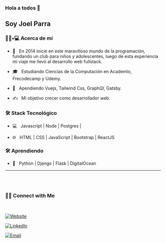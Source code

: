 ### Hola a todos 👋<h2>Soy Joel Parra</h2>



<h3> 👨🏻•💻 Acerca de mí </h3>



- 🤔 &nbsp; En 2014 inicié en este maravilloso mundo de la programación, fundando un club para niños y adolescentes, luego de esta experiencia mi viaje me llevó al desarrollo web fullstack.

- 🎓 &nbsp; Estudiando Ciencias de la Computación en Academlo, Frecodecamp y Udemy.

- 🌱 &nbsp; Apendiendo  Vuejs, Tailwind Css, GraphQl, Gatsby.

- ✍️ &nbsp; Mi objetivo crecer como desarrollador web.



<h3>🛠 Stack Tecnológico </h3>

- 💻 &nbsp; Javascript | Node | Postgres | 

- 🌐 &nbsp; HTML | CSS | JavaScript | Bootstrap | ReactJS 

<h3>🛠 Aprendiendo</h3>

- 🔧 &nbsp; Python | Django | Flask | DigitalOcean

<hr>

<br/><br/>

<h3> 🤝🏻 Connect with Me </h3>

<br>



<p align="center">

<a href="https://portafoliodevjph.netlify.app/"><img alt="Website" src=""></a>

<a href="https://www.linkedin.com/in/joel-parra-hern%C3%A1ndez-4b1ba315/"><img alt="LinkedIn" src=""></a>

<a href="joeldevjobs"><img alt="Email" src=""></a>

</p>



<!---
joelramonph/joelramonph is a ✨ special ✨ repository because its `README.md` (this file) appears on your GitHub profile.
You can click the Preview link to take a look at your changes.
--->
